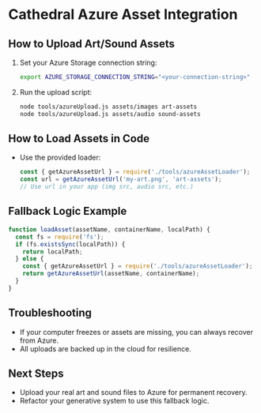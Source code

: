 # Cathedral Azure Asset Integration

## How to Upload Art/Sound Assets
1. Set your Azure Storage connection string:
   ```sh
   export AZURE_STORAGE_CONNECTION_STRING="<your-connection-string>"
   ```
2. Run the upload script:
   ```sh
   node tools/azureUpload.js assets/images art-assets
   node tools/azureUpload.js assets/audio sound-assets
   ```

## How to Load Assets in Code
- Use the provided loader:
   ```js
   const { getAzureAssetUrl } = require('./tools/azureAssetLoader');
   const url = getAzureAssetUrl('my-art.png', 'art-assets');
   // Use url in your app (img src, audio src, etc.)
   ```

## Fallback Logic Example
```js
function loadAsset(assetName, containerName, localPath) {
  const fs = require('fs');
  if (fs.existsSync(localPath)) {
    return localPath;
  } else {
    const { getAzureAssetUrl } = require('./tools/azureAssetLoader');
    return getAzureAssetUrl(assetName, containerName);
  }
}
```

## Troubleshooting
- If your computer freezes or assets are missing, you can always recover from Azure.
- All uploads are backed up in the cloud for resilience.

## Next Steps
- Upload your real art and sound files to Azure for permanent recovery.
- Refactor your generative system to use this fallback logic.
